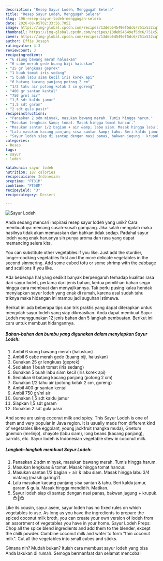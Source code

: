 ```yaml
---
description: "Resep Sayur Lodeh, Menggugah Selera"
title: "Resep Sayur Lodeh, Menggugah Selera"
slug: 496-resep-sayur-lodeh-menggugah-selera
date: 2020-08-05T02:33:56.705Z
image: https://img-global.cpcdn.com/recipes/13deb54549ef5dc6/751x532cq70/sayur-lodeh-foto-resep-utama.jpg
thumbnail: https://img-global.cpcdn.com/recipes/13deb54549ef5dc6/751x532cq70/sayur-lodeh-foto-resep-utama.jpg
cover: https://img-global.cpcdn.com/recipes/13deb54549ef5dc6/751x532cq70/sayur-lodeh-foto-resep-utama.jpg
author: Effie Joseph
ratingvalue: 4.3
reviewcount: 3
recipeingredient:
- "6 siung bawang merah haluskan"
- "6 cabe merah gede buang biji haluskan"
- "25 gr lengkuas geprek"
- "1 buah tomat iris sedang"
- "5 buah labu siam kecil iris korek api"
- "6 batang kacang panjang potong 2 cm"
- "1/2 tahu air potong kotak 2 cm goreng"
- "400 gr santan kental"
- "750 grml air"
- "1,5 sdt kaldu jamur"
- "1,5 sdt garam"
- "2 sdt gula pasir"
recipeinstructions:
- "Panaskan 2 sdm minyak, masukan bawang merah. Tumis hingga harum."
- "Masukan lengkuas &amp; tomat. Masak hingga tomat hancur."
- "Masukan santan 1/2 bagian + air &amp; labu siam. Masak hingga labu 3/4 matang (masih garing2)."
- "Lalu masukan kacang panjang sisa santan &amp; tahu. Beri kaldu jamur, garam &amp; gula. Masak hingga mendidih. Matikan."
- "Sayur lodeh siap di santap dengan nasi panas, bakwan jagung + krupuk. 😍🤩😋"
categories:
- Resep
tags:
- sayur
- lodeh

katakunci: sayur lodeh 
nutrition: 187 calories
recipecuisine: Indonesian
preptime: "PT31M"
cooktime: "PT58M"
recipeyield: "3"
recipecategory: Dessert

---
```



![Sayur Lodeh](https://img-global.cpcdn.com/recipes/13deb54549ef5dc6/751x532cq70/sayur-lodeh-foto-resep-utama.jpg)

Anda sedang mencari inspirasi resep sayur lodeh yang unik? Cara membuatnya memang susah-susah gampang. Jika salah mengolah maka hasilnya tidak akan memuaskan dan bahkan tidak sedap. Padahal sayur lodeh yang enak harusnya sih punya aroma dan rasa yang dapat memancing selera kita.

You can substitute other vegetables if you like. Just add the sturdier, longer-cooking vegetables first and the more delicate vegetables in the second simmering. Add some cubed tofu or some shrimp with the cabbage and scallions if you like.

Ada beberapa hal yang sedikit banyak berpengaruh terhadap kualitas rasa dari sayur lodeh, pertama dari jenis bahan, kedua pemilihan bahan segar hingga cara membuat dan menyajikannya. Tak perlu pusing kalau hendak menyiapkan sayur lodeh yang enak di rumah, karena asal sudah tahu triknya maka hidangan ini mampu jadi suguhan istimewa.


Berikut ini ada beberapa tips dan trik praktis yang dapat diterapkan untuk mengolah sayur lodeh yang siap dikreasikan. Anda dapat membuat Sayur Lodeh menggunakan 12 jenis bahan dan 5 langkah pembuatan. Berikut ini cara untuk membuat hidangannya.

<!--inarticleads1-->

##### Bahan-bahan dan bumbu yang digunakan dalam menyiapkan Sayur Lodeh:

1. Ambil 6 siung bawang merah (haluskan)
1. Ambil 6 cabe merah gede (buang biji, haluskan)
1. Gunakan 25 gr lengkuas (geprek)
1. Sediakan 1 buah tomat (iris sedang)
1. Gunakan 5 buah labu siam kecil (iris korek api)
1. Sediakan 6 batang kacang panjang (potong 2 cm)
1. Gunakan 1/2 tahu air (potong kotak 2 cm, goreng)
1. Ambil 400 gr santan kental
1. Ambil 750 gr/ml air
1. Gunakan 1,5 sdt kaldu jamur
1. Siapkan 1,5 sdt garam
1. Gunakan 2 sdt gula pasir


And some are using coconut milk and spicy. This Sayur Lodeh is one of them and very popular in Java region. It is usually made from different kind of vegetables like eggplant, young jackfruit (nangka muda), Gnetum gnemon (melinjo), chayote (labu siam), long beans (kacang panjang), carrots, etc. Sayur lodeh is Indonesian vegetable stew in coconut milk. 

<!--inarticleads2-->

##### Langkah-langkah membuat Sayur Lodeh:

1. Panaskan 2 sdm minyak, masukan bawang merah. Tumis hingga harum.
1. Masukan lengkuas &amp; tomat. Masak hingga tomat hancur.
1. Masukan santan 1/2 bagian + air &amp; labu siam. Masak hingga labu 3/4 matang (masih garing2).
1. Lalu masukan kacang panjang sisa santan &amp; tahu. Beri kaldu jamur, garam &amp; gula. Masak hingga mendidih. Matikan.
1. Sayur lodeh siap di santap dengan nasi panas, bakwan jagung + krupuk. 😍🤩😋


Like its cousin, sayur asem, sayur lodeh has no fixed rules on which vegetables to use. As long as you have the ingredients to prepare the spiced coconut milk broth, you can create your own version of lodeh from an assortment of vegetables you have in your home. Sayur Lodeh Preps: Chop all the spice blend ingredients and add them to the blender, except the chilli powder. Combine coconut milk and water to form &#34;thin coconut milk&#34;. Cut all the vegetables into small cubes and sticks. 

Gimana nih? Mudah bukan? Itulah cara membuat sayur lodeh yang bisa Anda lakukan di rumah. Semoga bermanfaat dan selamat mencoba!
